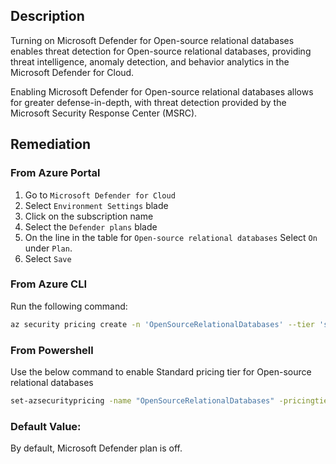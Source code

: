 ## Description

Turning on Microsoft Defender for Open-source relational databases enables threat detection for Open-source relational databases, providing threat intelligence, anomaly detection, and behavior analytics in the Microsoft Defender for Cloud.

Enabling Microsoft Defender for Open-source relational databases allows for greater defense-in-depth, with threat detection provided by the Microsoft Security Response Center (MSRC).

## Remediation

### From Azure Portal

  1. Go to `Microsoft Defender for Cloud`
  2. Select `Environment Settings` blade
  3. Click on the subscription name
  4. Select the `Defender plans` blade
  5. On the line in the table for `Open-source relational databases` Select `On` under `Plan`.
  6. Select `Save`

### From Azure CLI

Run the following command:

```bash
az security pricing create -n 'OpenSourceRelationalDatabases' --tier 'standard'
```

### From Powershell

Use the below command to enable Standard pricing tier for Open-source relational databases

```bash
set-azsecuritypricing -name "OpenSourceRelationalDatabases" -pricingtier "Standard"
```

### Default Value:

By default, Microsoft Defender plan is off.